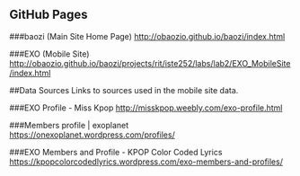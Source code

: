 ## GitHub Pages
###baozi (Main Site Home Page)
http://obaozio.github.io/baozi/index.html

###EXO (Mobile Site)
http://obaozio.github.io/baozi/projects/rit/iste252/labs/lab2/EXO_MobileSite/index.html

##Data Sources
Links to sources used in the mobile site data.

###EXO Profile - Miss Kpop
http://misskpop.weebly.com/exo-profile.html

###Members profile | exoplanet
https://onexoplanet.wordpress.com/profiles/

###EXO Members and Profile - KPOP Color Coded Lyrics
https://kpopcolorcodedlyrics.wordpress.com/exo-members-and-profiles/
